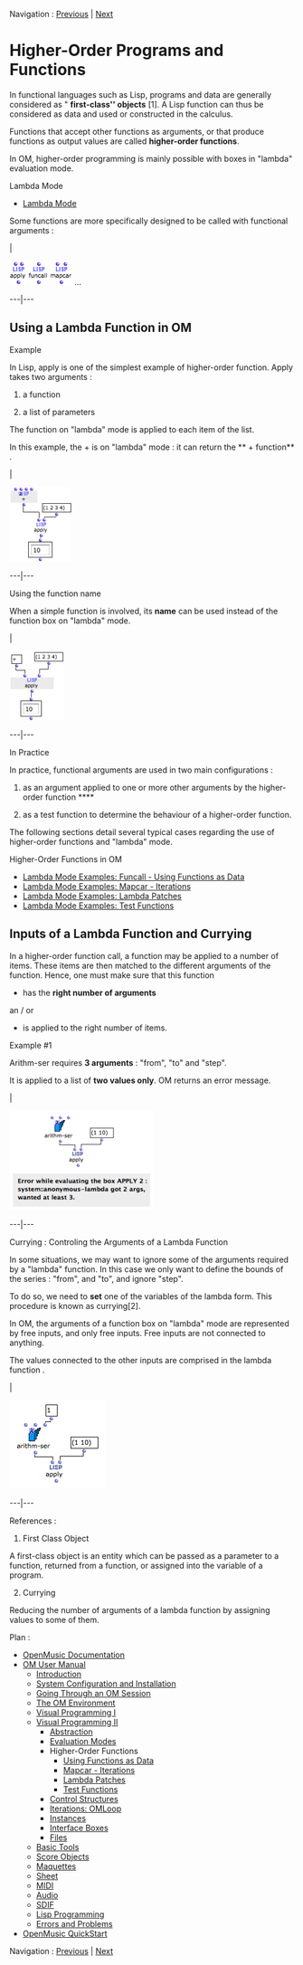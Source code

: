 Navigation : [Previous](RefMode "page précédente\(Reference
Mode\)") | [Next](Funcall "Next\(Using Functions as
Data\)")


# Higher-Order Programs and Functions

In functional languages such as Lisp, programs and data are generally
considered as " **first-class'' objects** [1]. A Lisp function can thus be
considered as data and used or constructed in the calculus.

Functions that accept other functions as arguments, or that produce functions
as output values are called **higher-order functions**.

In OM, higher-order programming is mainly possible with boxes in "lambda"
evaluation mode.

Lambda Mode

  * [Lambda Mode](LambdaMode)

Some functions are more specifically designed to be called with functional
arguments :

|

![](../res/apply_icon.png) ![](../res/funcall_icon.png)
![](../res/mapcar_icon.png) ...  
  
---|---  
  
## Using a Lambda Function in OM

Example

In Lisp,  apply is one of the simplest example of higher-order function. Apply
takes two arguments :

  1. a function

  2. a list of parameters 

The function on "lambda" mode is applied to each item of the list.

In this example, the  + is on "lambda" mode : it can return the  ** +
function** .

|

![](../res/apply1.png)  
  
---|---  
  
Using the function name

When a simple function is involved, its **name** can be used instead of the
function box on "lambda" mode.

|

![](../res/pluslambda.png)  
  
---|---  
  
In Practice

In practice, functional arguments are used in two main configurations :

  1. as an argument applied to one or more other arguments by the higher-order function ****

  2. as a test function to determine the behaviour of a higher-order function. 

The following sections detail several typical cases regarding the use of
higher-order functions and "lambda" mode.

Higher-Order Functions in OM

  * [Lambda Mode Examples: Funcall - Using Functions as Data](Funcall)
  * [Lambda Mode Examples: Mapcar \- Iterations](Mapcar)
  * [Lambda Mode Examples: Lambda Patches](LambdaPatch)
  * [Lambda Mode Examples: Test Functions](LambdaTest)

## Inputs of a Lambda Function and Currying

In a higher-order function call, a function may be applied to a number of
items. These items are then matched to the different arguments of the
function. Hence, one must make sure that this function

  * has the **right number of arguments**

an / or

  * is applied to the right number of items.

Example #1

Arithm-ser requires **3 arguments** : "from", "to" and "step".

It is applied to a list of **two values only**. OM returns an error message.

|

![](../res/errorlambda.png)  
  
---|---  
  
Currying : Controling the Arguments of a Lambda Function

In some situations, we may want to ignore some of the arguments required by a
"lambda" function. In this case we only want to define the bounds of the
series : "from", and "to", and ignore "step".

To do so, we need to **set** one of the variables of the lambda form. This
procedure is known as currying[2].

In OM, the arguments of a function box on "lambda" mode are represented by
free inputs, and only free inputs. Free inputs are not connected to anything.

The values connected to the other inputs are comprised in the lambda function
.

|

![](../res/curry.png)  
  
---|---  
  
References :

  1. First Class Object

A first-class object is an entity which can be passed as a parameter to a
function, returned from a function, or assigned into the variable of a
program.

  2. Currying

Reducing the number of arguments of a lambda function by assigning values to
some of them.

Plan :

  * [OpenMusic Documentation](OM-Documentation)
  * [OM User Manual](OM-User-Manual)
    * [Introduction](00-Sommaire)
    * [System Configuration and Installation](Installation)
    * [Going Through an OM Session](Goingthrough)
    * [The OM Environment](Environment)
    * [Visual Programming I](BasicVisualProgramming)
    * [Visual Programming II](AdvancedVisualProgramming)
      * [Abstraction](Abstraction)
      * [Evaluation Modes](EvalModes)
      * Higher-Order Functions
        * [Using Functions as Data](Funcall)
        * [Mapcar \- Iterations](Mapcar)
        * [Lambda Patches](LambdaPatch)
        * [Test Functions](LambdaTest)
      * [Control Structures](Control)
      * [Iterations: OMLoop](OMLoop)
      * [Instances](Instances)
      * [Interface Boxes](InterfaceBoxes)
      * [Files](Files)
    * [Basic Tools](BasicObjects)
    * [Score Objects](ScoreObjects)
    * [Maquettes](Maquettes)
    * [Sheet](Sheet)
    * [MIDI](MIDI)
    * [Audio](Audio)
    * [SDIF](SDIF)
    * [Lisp Programming](Lisp)
    * [Errors and Problems](errors)
  * [OpenMusic QuickStart](QuickStart-Chapters)

Navigation : [Previous](RefMode "page précédente\(Reference
Mode\)") | [Next](Funcall "Next\(Using Functions as
Data\)")

